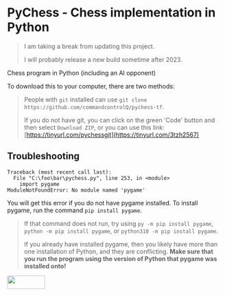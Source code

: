 # PyChess - Chess implementation in Python

> I am taking a break from updating this project.
> 
> I will probably release a new build sometime after 2023.


Chess program in Python (including an AI opponent)

To download this to your computer, there are two methods:
> People with `git` installed can use `git clone https://github.com/commandcontrolQ/pychess-tf`.
> 
> If you do not have git, you can click on the green 'Code' button and then select `Download ZIP`,
> or you can use this link: [https://tinyurl.com/pychessgit](https://tinyurl.com/3tzh2567)

## Troubleshooting

```
Traceback (most recent call last):
  File "C:\foo\bar\pychess.py", line 253, in <module>
    import pygame
ModuleNotFoundError: No module named 'pygame'
```
You will get this error if you do not have pygame installed.
To install pygame, run the command `pip install pygame`.
> If that command does not run, try using `py -m pip install pygame`, `python -m pip install pygame`, or `python310 -m pip install pygame`.
>
> If you already have installed pygame, then you likely have more than one installation of Python, and they are conflicting. **Make sure that you run the program using the version of Python that pygame was installed onto!**

<img src="https://licensebuttons.net/l/by-nc-sa/4.0/88x31.png" alt="" width="88" height="31">
